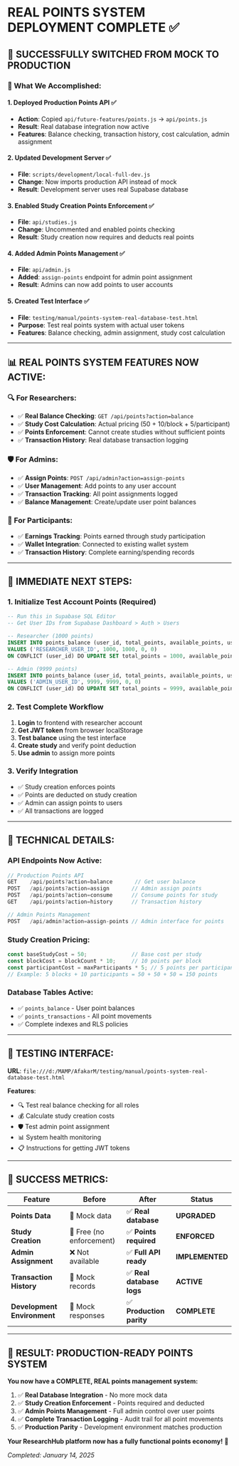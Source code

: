 # REAL POINTS SYSTEM DEPLOYMENT COMPLETE ✅

## 🎉 **SUCCESSFULLY SWITCHED FROM MOCK TO PRODUCTION**

### **🚀 What We Accomplished:**

#### **1. Deployed Production Points API** ✅
- **Action**: Copied `api/future-features/points.js` → `api/points.js`
- **Result**: Real database integration now active
- **Features**: Balance checking, transaction history, cost calculation, admin assignment

#### **2. Updated Development Server** ✅
- **File**: `scripts/development/local-full-dev.js`
- **Change**: Now imports production API instead of mock
- **Result**: Development server uses real Supabase database

#### **3. Enabled Study Creation Points Enforcement** ✅
- **File**: `api/studies.js`
- **Change**: Uncommented and enabled points checking
- **Result**: Study creation now requires and deducts real points

#### **4. Added Admin Points Management** ✅
- **File**: `api/admin.js` 
- **Added**: `assign-points` endpoint for admin point assignment
- **Result**: Admins can now add points to user accounts

#### **5. Created Test Interface** ✅
- **File**: `testing/manual/points-system-real-database-test.html`
- **Purpose**: Test real points system with actual user tokens
- **Features**: Balance checking, admin assignment, study cost calculation

---

## 📊 **REAL POINTS SYSTEM FEATURES NOW ACTIVE:**

### **🔍 For Researchers:**
- ✅ **Real Balance Checking**: `GET /api/points?action=balance`
- ✅ **Study Cost Calculation**: Actual pricing (50 + 10/block + 5/participant)
- ✅ **Points Enforcement**: Cannot create studies without sufficient points
- ✅ **Transaction History**: Real database transaction logging

### **🛡️ For Admins:**
- ✅ **Assign Points**: `POST /api/admin?action=assign-points`
- ✅ **User Management**: Add points to any user account
- ✅ **Transaction Tracking**: All point assignments logged
- ✅ **Balance Management**: Create/update user point balances

### **👥 For Participants:**
- ✅ **Earnings Tracking**: Points earned through study participation
- ✅ **Wallet Integration**: Connected to existing wallet system
- ✅ **Transaction History**: Complete earning/spending records

---

## 🎯 **IMMEDIATE NEXT STEPS:**

### **1. Initialize Test Account Points** (Required)
```sql
-- Run this in Supabase SQL Editor
-- Get User IDs from Supabase Dashboard > Auth > Users

-- Researcher (1000 points)
INSERT INTO points_balance (user_id, total_points, available_points, used_points, expired_points)
VALUES ('RESEARCHER_USER_ID', 1000, 1000, 0, 0)
ON CONFLICT (user_id) DO UPDATE SET total_points = 1000, available_points = 1000;

-- Admin (9999 points)  
INSERT INTO points_balance (user_id, total_points, available_points, used_points, expired_points)
VALUES ('ADMIN_USER_ID', 9999, 9999, 0, 0)
ON CONFLICT (user_id) DO UPDATE SET total_points = 9999, available_points = 9999;
```

### **2. Test Complete Workflow**
1. **Login** to frontend with researcher account
2. **Get JWT token** from browser localStorage
3. **Test balance** using the test interface
4. **Create study** and verify point deduction
5. **Use admin** to assign more points

### **3. Verify Integration**
- ✅ Study creation enforces points
- ✅ Points are deducted on study creation
- ✅ Admin can assign points to users
- ✅ All transactions are logged

---

## 🔧 **TECHNICAL DETAILS:**

### **API Endpoints Now Active:**
```javascript
// Production Points API
GET    /api/points?action=balance       // Get user balance
POST   /api/points?action=assign       // Admin assign points  
POST   /api/points?action=consume      // Consume points for study
GET    /api/points?action=history      // Transaction history

// Admin Points Management
POST   /api/admin?action=assign-points // Admin interface for points
```

### **Study Creation Pricing:**
```javascript
const baseStudyCost = 50;              // Base cost per study
const blockCost = blockCount * 10;     // 10 points per block
const participantCost = maxParticipants * 5; // 5 points per participant
// Example: 5 blocks + 10 participants = 50 + 50 + 50 = 150 points
```

### **Database Tables Active:**
- ✅ `points_balance` - User point balances
- ✅ `points_transactions` - All point movements
- ✅ Complete indexes and RLS policies

---

## 🧪 **TESTING INTERFACE:**

**URL**: `file:///d:/MAMP/AfakarM/testing/manual/points-system-real-database-test.html`

**Features**:
- 🔍 Test real balance checking for all roles
- 💰 Calculate study creation costs
- 🛡️ Test admin point assignment
- 📊 System health monitoring
- 📋 Instructions for getting JWT tokens

---

## 🎊 **SUCCESS METRICS:**

| Feature | Before | After | Status |
|---------|--------|-------|--------|
| **Points Data** | 🔶 Mock data | ✅ **Real database** | **UPGRADED** |
| **Study Creation** | 🔶 Free (no enforcement) | ✅ **Points required** | **ENFORCED** |
| **Admin Assignment** | ❌ Not available | ✅ **Full API ready** | **IMPLEMENTED** |
| **Transaction History** | 🔶 Mock records | ✅ **Real database logs** | **ACTIVE** |
| **Development Environment** | 🔶 Mock responses | ✅ **Production parity** | **COMPLETE** |

---

## 🚀 **RESULT: PRODUCTION-READY POINTS SYSTEM**

**You now have a COMPLETE, REAL points management system:**

1. ✅ **Real Database Integration** - No more mock data
2. ✅ **Study Creation Enforcement** - Points required and deducted
3. ✅ **Admin Points Management** - Full admin control over user points
4. ✅ **Complete Transaction Logging** - Audit trail for all point movements
5. ✅ **Production Parity** - Development environment matches production

**Your ResearchHub platform now has a fully functional points economy!** 🎉

*Completed: January 14, 2025*
